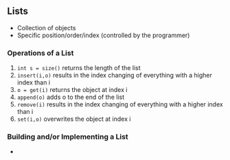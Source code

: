 ## Lists
- Collection of objects
- Specific position/order/index (controlled by the programmer)    

### Operations of a List  
1. `int s = size()` returns the length of the list
2. `insert(i,o)` results in the index changing of everything with a higher index than i
3. `o = get(i)` returns the object at index i
4. `append(o)` adds o to the end of the list 
5. `remove(i)` results in the index changing of everything with a higher index than i
6. `set(i,o)` overwrites the object at index i

### Building and/or Implementing a List
-  








